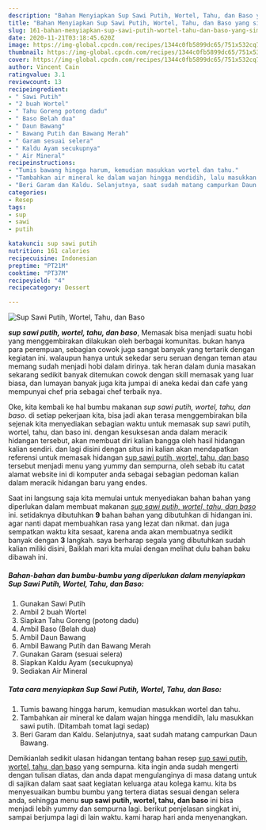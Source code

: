 ```yaml
---
description: "Bahan Menyiapkan Sup Sawi Putih, Wortel, Tahu, dan Baso yang simpel"
title: "Bahan Menyiapkan Sup Sawi Putih, Wortel, Tahu, dan Baso yang simpel"
slug: 161-bahan-menyiapkan-sup-sawi-putih-wortel-tahu-dan-baso-yang-simpel
date: 2020-11-21T03:18:45.620Z
image: https://img-global.cpcdn.com/recipes/1344c0fb5899dc65/751x532cq70/sup-sawi-putih-wortel-tahu-dan-baso-foto-resep-utama.jpg
thumbnail: https://img-global.cpcdn.com/recipes/1344c0fb5899dc65/751x532cq70/sup-sawi-putih-wortel-tahu-dan-baso-foto-resep-utama.jpg
cover: https://img-global.cpcdn.com/recipes/1344c0fb5899dc65/751x532cq70/sup-sawi-putih-wortel-tahu-dan-baso-foto-resep-utama.jpg
author: Vincent Cain
ratingvalue: 3.1
reviewcount: 13
recipeingredient:
- " Sawi Putih"
- "2 buah Wortel"
- " Tahu Goreng potong dadu"
- " Baso Belah dua"
- " Daun Bawang"
- " Bawang Putih dan Bawang Merah"
- " Garam sesuai selera"
- " Kaldu Ayam secukupnya"
- " Air Mineral"
recipeinstructions:
- "Tumis bawang hingga harum, kemudian masukkan wortel dan tahu."
- "Tambahkan air mineral ke dalam wajan hingga mendidih, lalu masukkan sawi putih. (Ditambah tomat lagi sedap)"
- "Beri Garam dan Kaldu. Selanjutnya, saat sudah matang campurkan Daun Bawang."
categories:
- Resep
tags:
- sup
- sawi
- putih

katakunci: sup sawi putih 
nutrition: 161 calories
recipecuisine: Indonesian
preptime: "PT21M"
cooktime: "PT37M"
recipeyield: "4"
recipecategory: Dessert

---
```



![Sup Sawi Putih, Wortel, Tahu, dan Baso](https://img-global.cpcdn.com/recipes/1344c0fb5899dc65/751x532cq70/sup-sawi-putih-wortel-tahu-dan-baso-foto-resep-utama.jpg)

<b><i>sup sawi putih, wortel, tahu, dan baso</i></b>, Memasak bisa menjadi suatu hobi yang menggembirakan dilakukan oleh berbagai komunitas. bukan hanya para perempuan, sebagian cowok juga sangat banyak yang tertarik dengan kegiatan ini. walaupun hanya untuk sekedar seru seruan dengan teman atau memang sudah menjadi hobi dalam dirinya. tak heran dalam dunia masakan sekarang sedikit banyak ditemukan cowok dengan skill memasak yang luar biasa, dan lumayan banyak juga kita jumpai di aneka kedai dan cafe yang mempunyai chef pria sebagai chef terbaik nya.

Oke, kita kembali ke hal bumbu makanan <i>sup sawi putih, wortel, tahu, dan baso</i>. di setiap pekerjaan kita, bisa jadi akan terasa menggembirakan bila sejenak kita menyediakan sebagian waktu untuk memasak sup sawi putih, wortel, tahu, dan baso ini. dengan kesuksesan anda dalam meracik hidangan tersebut, akan membuat diri kalian bangga oleh hasil hidangan kalian sendiri. dan lagi disini dengan situs ini kalian akan mendapatkan referensi untuk memasak hidangan <u>sup sawi putih, wortel, tahu, dan baso</u> tersebut menjadi menu yang yummy dan sempurna, oleh sebab itu catat alamat website ini di komputer anda sebagai sebagian pedoman kalian dalam meracik hidangan baru yang endes.




Saat ini langsung saja kita memulai untuk menyediakan bahan bahan yang diperlukan dalam membuat makanan <u><i>sup sawi putih, wortel, tahu, dan baso</i></u> ini. setidaknya dibutuhkan <b>9</b> bahan bahan yang dibutuhkan di hidangan ini. agar nanti dapat membuahkan rasa yang lezat dan nikmat. dan juga sempatkan waktu kita sesaat, karena anda akan membuatnya sedikit banyak dengan <b>3</b> langkah. saya berharap segala yang dibutuhkan sudah kalian miliki disini, Baiklah mari kita mulai dengan melihat dulu bahan baku dibawah ini.

<!--inarticleads1-->

##### Bahan-bahan dan bumbu-bumbu yang diperlukan dalam menyiapkan Sup Sawi Putih, Wortel, Tahu, dan Baso:

1. Gunakan  Sawi Putih
1. Ambil 2 buah Wortel
1. Siapkan  Tahu Goreng (potong dadu)
1. Ambil  Baso (Belah dua)
1. Ambil  Daun Bawang
1. Ambil  Bawang Putih dan Bawang Merah
1. Gunakan  Garam (sesuai selera)
1. Siapkan  Kaldu Ayam (secukupnya)
1. Sediakan  Air Mineral




<!--inarticleads2-->

##### Tata cara menyiapkan Sup Sawi Putih, Wortel, Tahu, dan Baso:

1. Tumis bawang hingga harum, kemudian masukkan wortel dan tahu.
1. Tambahkan air mineral ke dalam wajan hingga mendidih, lalu masukkan sawi putih. (Ditambah tomat lagi sedap)
1. Beri Garam dan Kaldu. Selanjutnya, saat sudah matang campurkan Daun Bawang.




Demikianlah sedikit ulasan hidangan tentang bahan resep <u>sup sawi putih, wortel, tahu, dan baso</u> yang sempurna. kita ingin anda sudah mengerti dengan tulisan diatas, dan anda dapat mengulanginya di masa datang untuk di sajikan dalam saat saat kegiatan keluarga atau kolega kamu. kita bs menyesuaikan bumbu bumbu yang tertera diatas sesuai dengan selera anda, sehingga menu <b>sup sawi putih, wortel, tahu, dan baso</b> ini bisa menjadi lebih yummy dan sempurna lagi. berikut penjelasan singkat ini, sampai berjumpa lagi di lain waktu. kami harap hari anda menyenangkan.
